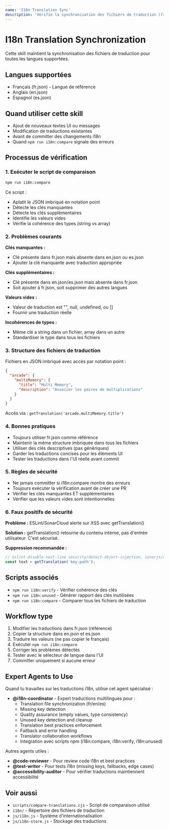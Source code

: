 ```yaml
---
name: 'I18n Translation Sync'
description: 'Vérifie la synchronisation des fichiers de traduction (fr.json, en.json, es.json) et détecte les clés manquantes, valeurs vides, et incohérences de types'
---
```


# I18n Translation Synchronization

Cette skill maintient la synchronisation des fichiers de traduction pour toutes les langues supportées.

## Langues supportées

- Français (fr.json) - Langue de référence
- Anglais (en.json)
- Espagnol (es.json)

## Quand utiliser cette skill

- Ajout de nouveaux textes UI ou messages
- Modification de traductions existantes
- Avant de committer des changements i18n
- Quand `npm run i18n:compare` signale des erreurs

## Processus de vérification

### 1. Exécuter le script de comparaison

```bash
npm run i18n:compare
```

Ce script :

- Aplatit le JSON imbriqué en notation point
- Détecte les clés manquantes
- Détecte les clés supplémentaires
- Identifie les valeurs vides
- Vérifie la cohérence des types (string vs array)

### 2. Problèmes courants

**Clés manquantes :**

- Clé présente dans fr.json mais absente dans en.json ou es.json
- Ajouter la clé manquante avec traduction appropriée

**Clés supplémentaires :**

- Clé présente dans en.json/es.json mais absente dans fr.json
- Soit ajouter à fr.json, soit supprimer des autres langues

**Valeurs vides :**

- Valeur de traduction est "", null, undefined, ou []
- Fournir une traduction réelle

**Incohérences de types :**

- Même clé a string dans un fichier, array dans un autre
- Standardiser le type dans tous les fichiers

### 3. Structure des fichiers de traduction

Fichiers en JSON imbriqué avec accès par notation point :

```json
{
  "arcade": {
    "multiMemory": {
      "title": "Multi Memory",
      "description": "Associer les paires de multiplications"
    }
  }
}
```

Accès via : `getTranslation('arcade.multiMemory.title')`

### 4. Bonnes pratiques

- Toujours utiliser fr.json comme référence
- Maintenir la même structure imbriquée dans tous les fichiers
- Utiliser des clés descriptives (pas génériques)
- Garder les traductions concises pour les éléments UI
- Tester les traductions dans l'UI réelle avant commit

### 5. Règles de sécurité

- Ne jamais committer si i18n:compare montre des erreurs
- Toujours exécuter la vérification avant de créer une PR
- Vérifier les clés manquantes ET supplémentaires
- Vérifier que les valeurs vides sont intentionnelles

### 6. Faux positifs de sécurité

**Problème :** ESLint/SonarCloud alerte sur XSS avec getTranslation()

**Solution :** getTranslation() retourne du contenu interne, pas d'entrée utilisateur. C'est sécurisé.

**Suppression recommandée :**

```javascript
// eslint-disable-next-line security/detect-object-injection, sonarjs/no-unsafe-string-usage -- False positive: getTranslation returns safe internal content
const text = getTranslation('key.path');
```

## Scripts associés

- `npm run i18n:verify` - Vérifier cohérence des clés
- `npm run i18n:unused` - Générer rapport des clés inutilisées
- `npm run i18n:compare` - Comparer tous les fichiers de traduction

## Workflow type

1. Modifier les traductions dans fr.json (référence)
2. Copier la structure dans en.json et es.json
3. Traduire les valeurs (ne pas copier le français)
4. Exécuter `npm run i18n:compare`
5. Corriger les problèmes détectés
6. Tester avec le sélecteur de langue dans l'UI
7. Committer uniquement si aucune erreur

## Expert Agents to Use

Quand tu travailles sur les traductions i18n, utilise cet agent spécialisé :

- **@i18n-coordinator** - Expert traductions multilingues pour :
  - Translation file synchronization (fr/en/es)
  - Missing key detection
  - Quality assurance (empty values, type consistency)
  - Unused key detection and cleanup
  - Translation best practices enforcement
  - Fallback and error handling
  - Translator collaboration workflows
  - Integration avec scripts npm (i18n:compare, i18n:verify, i18n:unused)

Autres agents utiles :

- **@code-reviewer** - Pour review code i18n et best practices
- **@test-writer** - Pour tests i18n (missing keys, fallbacks, edge cases)
- **@accessibility-auditor** - Pour vérifier traductions maintiennent accessibilité

## Voir aussi

- `scripts/compare-translations.cjs` - Script de comparaison utilisé
- `i18n/` - Répertoire des fichiers de traduction
- `js/i18n.js` - Système d'internationalisation
- `js/i18n-store.js` - Stockage des traductions

